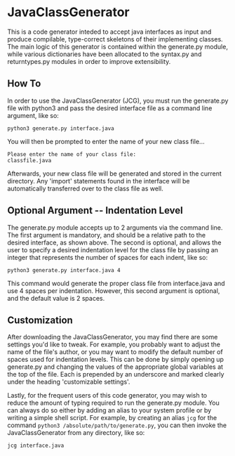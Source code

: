 # JavaClassGenerator

This is a code generator inteded to accept java interfaces as input and produce compilable, type-correct skeletons of their implementing classes. The main logic of this generator is contained within the generate.py module, while various dictionaries have been allocated to the syntax.py and returntypes.py modules in order to improve extensibility.

## How To

In order to use the JavaClassGenerator (JCG), you must run the generate.py file with python3 and pass the desired interface file as a command line argument, like so:

```
python3 generate.py interface.java
```

You will then be prompted to enter the name of your new class file...

```
Please enter the name of your class file:
classfile.java
```

Afterwards, your new class file will be generated and stored in the current directory. Any 'import' statements found in the interface will be automatically transferred over to the class file as well.

## Optional Argument -- Indentation Level

The generate.py module accepts up to 2 arguments via the command line. The first argument is mandatory, and should be a relative path to the desired interface, as shown above. The second is optional, and allows the user to specify a desired indentation level for the class file by passing an integer that represents the number of spaces for each indent, like so:

```
python3 generate.py interface.java 4
```

This command would generate the proper class file from interface.java and use 4 spaces per indentation. However, this second argument is optional, and the default value is 2 spaces.

## Customization

After downloading the JavaClassGenerator, you may find there are some settings you'd like to tweak. For example, you probably want to adjust the name of the file's author, or you may want to modify the default number of spaces used for indentation levels. This can be done by simply opening up generate.py and changing the values of the appropriate global variables at the top of the file. Each is prepended by an underscore and marked clearly under the heading 'customizable settings'.

Lastly, for the frequent users of this code generator, you may wish to reduce the amount of typing required to run the generate.py module. You can always do so either by adding an alias to your system profile or by writing a simple shell script. For example, by creating an alias `jcg` for the command `python3 /absolute/path/to/generate.py`, you can then invoke the JavaClassGenerator from any directory, like so:

```
jcg interface.java
```
